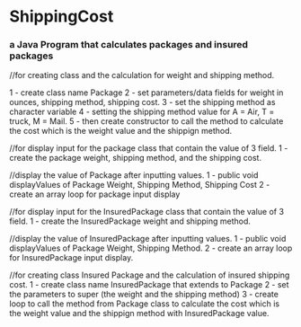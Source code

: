 # ShippingCost

### a Java Program that calculates packages and insured packages



//for creating class and the calculation for weight and shipping method.

1 - create class name Package
2 - set parameters/data fields for weight in ounces, shipping method, shipping cost.
3 - set the shipping method as character variable
4 - setting the shipping method value for A = Air, T = truck, M = Mail.
5 - then create constructor to call the method to calculate the cost which is the weight value and the shippign method.

//for display input for the package class that contain the value of 3 field.
1 - create the package weight, shipping method, and the shipping cost.

//display the value of Package after inputting values.
1 - public void displayValues of Package Weight, Shipping Method, Shipping Cost
2 - create an array loop for package input display

//for display input for the InsuredPackage class that contain the value of 3 field.
1 - create the InsuredPackage weight and shipping method.

//display the value of InsuredPackage after inputting values.
1 - public void displayValues of Package Weight, Shipping Method.
2 - create an array loop for InsuredPackage input display.



//for creating class Insured Package and the calculation of insured shipping cost.
1 - create class name InsuredPackage that extends to Package
2 - set the parameters to super (the weight and the shipping method)
3 - create loop to call the method from Package class to calculate the cost which is the weight value and the shippign method with InsuredPackage value.
